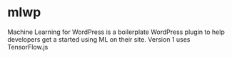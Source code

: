# mlwp
Machine Learning for WordPress is a boilerplate WordPress plugin to help developers get a started using ML on their site. Version 1 uses TensorFlow.js
